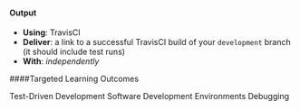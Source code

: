 #### Output
- **Using**: TravisCI
- **Deliver**: a link to a successful TravisCI build of your `development` branch (it should include test runs)
- **With**: *independently*

####Targeted Learning Outcomes

Test-Driven Development
Software Development Environments
Debugging